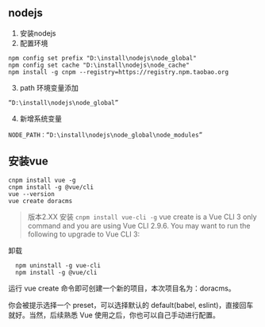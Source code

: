 ## nodejs

1. 安装nodejs
2. 配置环境
```
npm config set prefix "D:\install\nodejs\node_global"
npm config set cache "D:\install\nodejs\node_cache"
npm install -g cnpm --registry=https://registry.npm.taobao.org
```
3. path 环境变量添加
```
“D:\install\nodejs\node_global”
```
4. 新增系统变量 
```
NODE_PATH：“D:\install\nodejs\node_global\node_modules”
```

## 安装vue

```
cnpm install vue -g
cnpm install -g @vue/cli
vue --version
vue create doracms
```



>版本2.XX 安装 `cnpm install vue-cli -g`
vue create is a Vue CLI 3 only command and you are using Vue CLI 2.9.6.
  You may want to run the following to upgrade to Vue CLI 3:

卸载

```
  npm uninstall -g vue-cli
  npm install -g @vue/cli
```

运行 vue create 命令即可创建一个新的项目，本次项目名为：doracms。

你会被提示选择一个 preset，可以选择默认的 default(babel, eslint)，直接回车就好。当然，后续熟悉 Vue 使用之后，你也可以自己手动进行配置。


